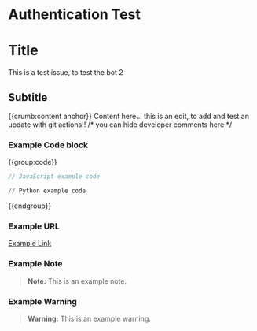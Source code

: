 # Authentication Test

# Title
This is a test issue, to test the bot 2
## Subtitle

{{crumb:content anchor}}
Content here...
this is an edit, to add and test an update with git actions!!
/*
you can hide developer comments here
*/

### Example Code block

{{group:code}}
```js
// JavaScript example code
```
```py
// Python example code
```
{{endgroup}}

### Example URL

[Example Link](https://example.com)

### Example Note

> **Note:** This is an example note.

### Example Warning

> **Warning:** This is an example warning.